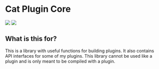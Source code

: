 # Cat Plugin Core
[![](https://tokei.rs/b1/github/NinekoTheCat/Cat-Plugin-Core?category=files)](https://github.com/NinekoTheCat/Cat-Plugin-Core) [![](https://tokei.rs/b1/github/NinekoTheCat/Cat-Plugin-Core?category=code)](https://github.com/NinekoTheCat/Cat-Plugin-Core)

## What is this for?
This is a library with useful functions for building plugins.
It also contains API interfaces for some of my plugins.
This library cannot be used like a plugin and is only meant to be compiled with a plugin.
